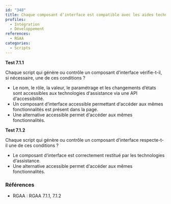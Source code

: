 ```yaml
---
id: "348"
title: Chaque composant d‘interface est compatible avec les aides techniques ou accompagné d‘une alternative accessible.
profiles:
  - Intégration
  - Développement
references:
  - RGAA
categories:
  - Scripts
---
```


**Test 7.1.1**

Chaque script qui génère ou contrôle un composant d‘interface vérifie-t-il, si nécessaire, une de ces conditions ?

- Le nom, le rôle, la valeur, le paramétrage et les changements d‘états sont accessibles aux technologies d‘assistance via une API d‘accessibilité.
- Un composant d‘interface accessible permettant d‘accéder aux mêmes fonctionnalités est présent dans la page.
- Une alternative accessible permet d‘accéder aux mêmes fonctionnalités.


**Test 7.1.2**

Chaque script qui génère ou contrôle un composant d‘interface respecte-t-il une de ces conditions ?

- Le composant d‘interface est correctement restitué par les technologies d‘assistance.
- Une alternative accessible permet d‘accéder aux mêmes fonctionnalités.


### Références

*   RGAA : RGAA 7.1.1, 7.1.2

